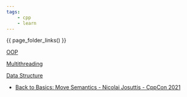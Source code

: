 ```yaml
---
tags:
    - cpp
    - learn
---
```



{{ page_folder_links() }}

<div class="grid-container">
    <div class="grid-item">
        <a href="oop">
        <p>OOP</p>
        </a>
    </div>
    <div class="grid-item">
    <a href="multithread">
        <p>Multithreading</p>
        </a>
    </div>
    <div class="grid-item">
        <a href="learn_cpp">
        <p>Data Structure</p>
        </a>
    </div>
    
</div>

- [Back to Basics: Move Semantics - Nicolai Josuttis - CppCon 2021](https://youtu.be/Bt3zcJZIalk)